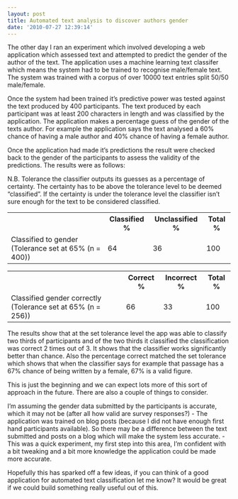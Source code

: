 ```yaml
---
layout: post
title: Automated text analysis to discover authors gender
date: '2010-07-27 12:39:14'
---
```


The other day I ran an experiment which involved developing a web application which assessed text and attempted to predict the gender of the author of the text. The application uses a machine learning text classifer which means the system had to be trained to recognise male/female text. The system was trained with a corpus of over 10000 text entries split 50/50 male/female.

Once the system had been trained it’s predictive power was tested against the text produced by 400 participants. The text produced by each participant was at least 200 characters in length and was classified by the application. The application makes a percentage guess of the gender of the texts author. For example the application says the text analysed a 60% chance of having a male author and 40% chance of having a female author.

Once the application had made it’s predictions the result were checked back to the gender of the participants to assess the validity of the predictions. The results were as follows:

N.B. Tolerance the classifier outputs its guesses as a percentage of certainty. The certainty has to be above the tolerance level to be deemed “classified”. If the certainty is under the tolerance level the classifier isn’t sure enough for the text to be considered classified.

<table>
<tr>
<th></th>
<th>Classified %</th>
<th>Unclassified %</th>
<th>Total %</th>
</tr>
<tr>
<td>Classified to gender (Tolerance set at 65% (n = 400))</td>
<td>64</td>
<td>36</td>
<td>100</td>
</tr>
</table>
<table>
<tr>
<th></th>
<th>Correct %</th>
<th>Incorrect %</th>
<th>Total %</th>
</tr>
<tr>
<td>Classified gender correctly (Tolerance set at 65% (n = 256))</td>
<td>66</td>
<td>33</td>
<td>100</td>
</tr>
</table>

The results show that at the set tolerance level the app was able to classify two thirds of participants and of the two thirds it classified the classification was correct 2 times out of 3. It shows that the classifier works significantly better than chance. Also the percentage correct matched the set tolerance which shows that when the classifier says for example that passage has a 67% chance of being written by a female, 67% is a valid figure.

This is just the beginning and we can expect lots more of this sort of approach in the future. There are also a couple of things to consider.

I’m assuming the gender data submitted by the participants is accurate, which it may not be (after all how valid are survey responses?) - The application was trained on blog posts (because I did not have enough first hand participants available). So there may be a difference between the text submitted and posts on a blog which will make the system less accurate. - This was a quick experiment, my first step into this area, I’m confident with a bit tweaking and a bit more knowledge the application could be made more accurate.

Hopefully this has sparked off a few ideas, if you can think of a good application for automated text classification let me know? It would be great if we could build something really useful out of this. 